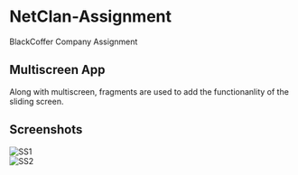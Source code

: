 # NetClan-Assignment
BlackCoffer Company Assignment

## Multiscreen App
Along with multiscreen, fragments are used to add the functionanlity of the sliding screen.

## Screenshots
![SS1](https://github.com/Harsh5488/NetClan-Assignment/assets/95761669/8d75c56c-3b32-4e66-908b-c8b9a7dd4f35)
</br>
![SS2](https://github.com/Harsh5488/NetClan-Assignment/assets/95761669/77e4013e-2881-4c41-90af-7874cd94a9aa)
